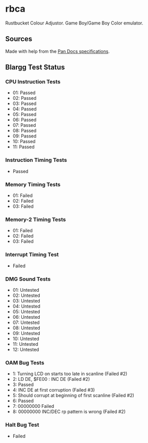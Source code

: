 # rbca

Rustbucket Colour Adjustor. Game Boy/Game Boy Color emulator.

## Sources

Made with help from the [Pan Docs specifications](http://bgb.bircd.org/pandocs.htm#cgbregisters).

## Blargg Test Status

### CPU Instruction Tests

- 01: Passed
- 02: Passed
- 03: Passed
- 04: Passed
- 05: Passed
- 06: Passed
- 07: Passed
- 08: Passed
- 09: Passed
- 10: Passed
- 11: Passed

### Instruction Timing Tests

- Passed

### Memory Timing Tests

- 01: Failed
- 02: Failed
- 03: Failed

### Memory-2 Timing Tests

- 01: Failed
- 02: Failed
- 03: Failed

### Interrupt Timing Test

- Failed

### DMG Sound Tests

- 01: Untested
- 02: Untested
- 03: Untested
- 04: Untested
- 05: Untested
- 06: Untested
- 07: Untested
- 08: Untested
- 09: Untested
- 10: Untested
- 11: Untested
- 12: Untested

### OAM Bug Tests

- 1: Turning LCD on starts too late in scanline (Failed #2)
- 2: LD DE, $FE00 : INC DE (Failed #2)
- 3: Passed
- 4: INC DE at first corruption (Failed #3)
- 5: Should corrupt at beginning of first scanline (Failed #2)
- 6: Passed
- 7: 00000000 Failed
- 8: 00000000 INC/DEC rp pattern is wrong (Failed #2)

### Halt Bug Test

- Failed
